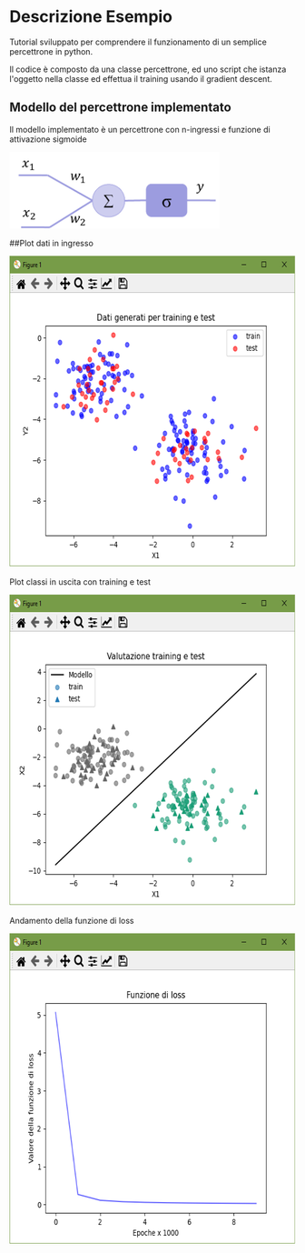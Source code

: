 # Descrizione Esempio 

Tutorial sviluppato per comprendere il funzionamento di un semplice percettrone in python.

Il codice è composto da una classe percettrone, ed uno script che istanza l'oggetto nella classe ed effettua il training usando il gradient descent. 

## Modello del percettrone implementato 

Il modello implementato è un percettrone con n-ingressi e funzione di attivazione sigmoide


<img src="https://github.com/bellonemauro/Tutorial_corsoIFOA2021_big/blob/main/lezione9/Tutorials/percettrone/percettrone.png"  width="370" height="135" />





##Plot dati in ingresso 

<img src="https://github.com/bellonemauro/Tutorial_corsoIFOA2021_big/blob/main/lezione9/Tutorials/percettrone/screen_result.png"  width="643" height="548" />

Plot classi in uscita con training e test

<img src="https://github.com/bellonemauro/Tutorial_corsoIFOA2021_big/blob/main/lezione9/Tutorials/percettrone/screen_result_2.png"  width="643" height="548" />


Andamento della funzione di loss

<img src="https://github.com/bellonemauro/Tutorial_corsoIFOA2021_big/blob/main/lezione9/Tutorials/percettrone/screen_result_3.png"  width="643" height="548" />
